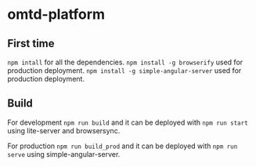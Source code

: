 # omtd-platform

## First time
`npm intall` for all the dependencies.
`npm install -g browserify` used for production deployment.
`npm install -g simple-angular-server` used for production deployment.

## Build
For development `npm run build` and it can be deployed with `npm run start` using lite-server and browsersync.

For production `npm run build_prod` and it can be deployed with `npm run serve` using simple-angular-server.
